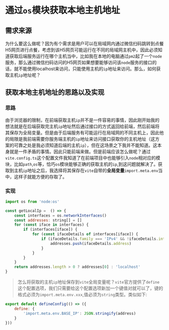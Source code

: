 # 通过`os`模块获取本地主机地址
## 需求来源
为什么要这么做呢？因为有个需求是用户可以在局域网内通过微信扫码跳转到点餐H5网页进行点餐，考虑到该H5网页可能运行在不同的局域网主机中，因此必须知道获取后端服务运行在哪个主机当中，比如我在本地的电脑通过`pm2`起了一个`node`服务，那么通过微信扫码访问的H5网页如果想要能够访问该`node`服务的接口的话，就不能使用localhost来访问，只能使用主机的`ip`地址来访问。那么，如何获取主机`ip`地址呢？

## 获取本地主机地址的思路以及实现
### 思路
由于浏览器的限制，在前端获取主机`ip`并不是一件容易的事情，因此刚开始我的想法就是在后端获取完主机`ip`地址然后通过接口的方式返回给前端，然后前端将其保存为全局变量。但是由于后端服务有可能运行在局域网的不同主机上，因此他的局限是我前端需要你服务端主机的`ip`地址来访问接口获取你的主机地址（这方案的可靠之处是我必须知道后端的主机`ip`），但在这场景之下我并不能知道。这本身就是一件矛盾的事情。因此只能前端来做。但是前端应该怎么做呢？通过`vite.config.ts`这个配置文件我知道了在前端项目中也能够引入`node`相对应的模块，比如`path`,`os`等，恰巧`os`模块能够正确的获取主机的`ip`,到这问题就解决了。获取到主机`ip`地址之后，我选择将其保存在`vite`自带的**全局变量**`import.meta.env`当中，这样子就能方便的存取了。

### 实现
```javascript
import os from 'node:os'

const getLocalIp =  () => {
    const interfaces = os.networkInterfaces()
    const addresses: string[] = []
    for (const iface in interfaces) {
        if (interfaces[iface]) {
            for (const ifaceDetails of interfaces[iface]) {
                if (ifaceDetails.family === 'IPv4' && !ifaceDetails.internal) {
                    addresses.push(ifaceDetails.address)
                }
            }
        }
    }
    return addresses.length > 0 ? addresses[0] : 'localhost'
}
```

> 怎么将获取的主机`ip`地址保存到`vite`全局变量呢？`vite`官方提供了`define`这个配置选项，我们只需要给这个配置选项新加一个键值对就可以了，键的格式必须为`import.meta.env.xxx`,值必须为`string`类型。类似如下:
>

```javascript
export default defineConfig(() => ({
    define: {
        'import.meta.env.BASE_IP': JSON.stringify(address)
    }
}))
```

